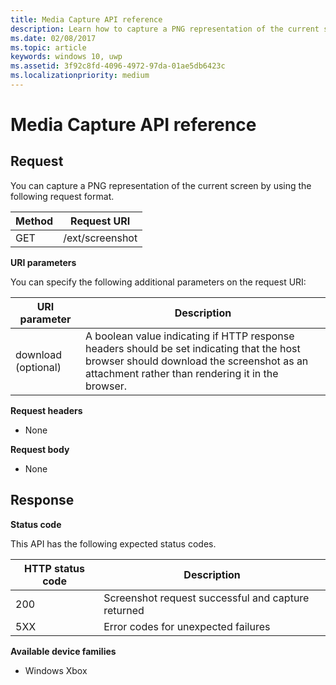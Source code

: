 ```yaml
---
title: Media Capture API reference
description: Learn how to capture a PNG representation of the current screen by using the Xbox Device Portal REST API.
ms.date: 02/08/2017
ms.topic: article
keywords: windows 10, uwp
ms.assetid: 3f92c8fd-4096-4972-97da-01ae5db6423c
ms.localizationpriority: medium
---
```


# Media Capture API reference

## Request

You can capture a PNG representation of the current screen by using the following request format.

| Method        | Request URI     |
| ------------- |-----------------|
| GET           | /ext/screenshot |

**URI parameters**

You can specify the following additional parameters on the request URI:

| URI parameter       | Description     |
| ------------------- |-----------------|
| download (optional) | A boolean value indicating if HTTP response headers should be set indicating that the host browser should download the screenshot as an attachment rather than rendering it in the browser. |

**Request headers**

* None

**Request body**

* None

## Response

**Status code**

This API has the following expected status codes.

| HTTP status code   | Description     |
| ------------------ |-----------------|
| 200                | Screenshot request successful and capture returned |
| 5XX                | Error codes for unexpected failures |

**Available device families**

* Windows Xbox
